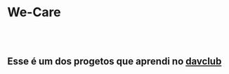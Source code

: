 <h1>We-Care</h1>
<br>
<br>
<h2>Esse é um dos progetos que aprendi no <a href="https://rodolfomori.com.br/davclub">davclub</a></h2>
